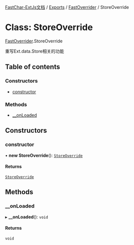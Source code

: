 [FastChar-ExtJs文档](../README.md) / [Exports](../modules.md) / [FastOverrider](../modules/FastOverrider.md) / StoreOverride

# Class: StoreOverride

[FastOverrider](../modules/FastOverrider.md).StoreOverride

重写Ext.data.Store相关的功能

## Table of contents

### Constructors

- [constructor](FastOverrider.StoreOverride.md#constructor)

### Methods

- [\_\_onLoaded](FastOverrider.StoreOverride.md#__onloaded)

## Constructors

### constructor

• **new StoreOverride**(): [`StoreOverride`](FastOverrider.StoreOverride.md)

#### Returns

[`StoreOverride`](FastOverrider.StoreOverride.md)

## Methods

### \_\_onLoaded

▸ **__onLoaded**(): `void`

#### Returns

`void`

